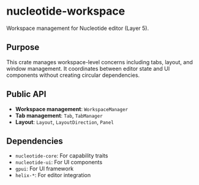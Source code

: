 # nucleotide-workspace

Workspace management for Nucleotide editor (Layer 5).

## Purpose

This crate manages workspace-level concerns including tabs, layout, and window management. It coordinates between editor state and UI components without creating circular dependencies.

## Public API

- **Workspace management**: `WorkspaceManager`
- **Tab management**: `Tab`, `TabManager`
- **Layout**: `Layout`, `LayoutDirection`, `Panel`

## Dependencies

- `nucleotide-core`: For capability traits
- `nucleotide-ui`: For UI components
- `gpui`: For UI framework
- `helix-*`: For editor integration